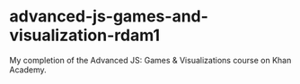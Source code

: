 # advanced-js-games-and-visualization-rdam1

My completion of the Advanced JS: Games & Visualizations course on Khan Academy.
